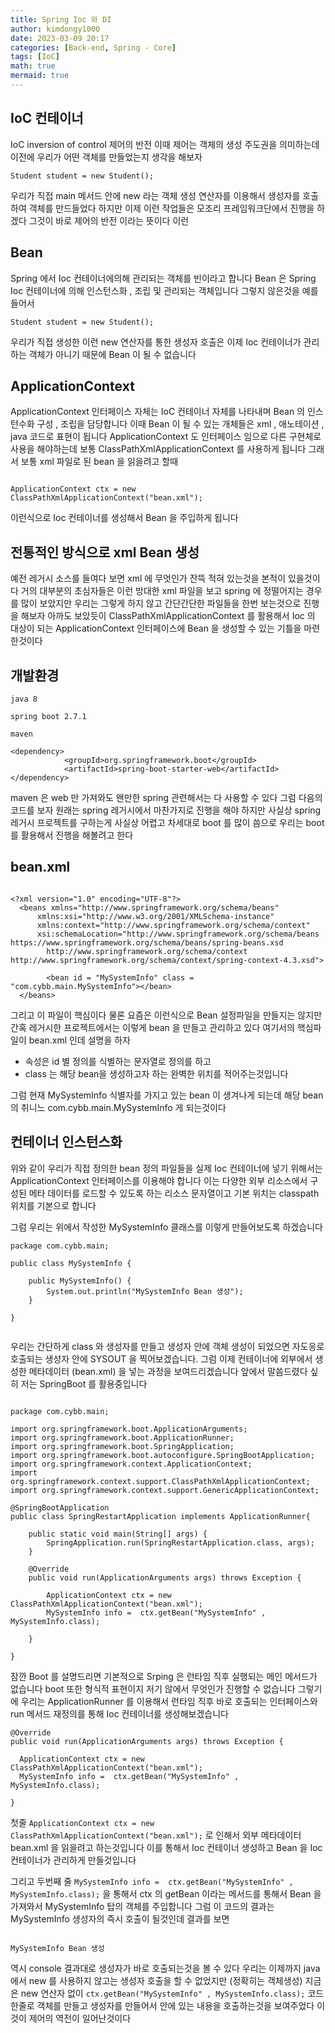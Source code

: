 ```yaml
---
title: Spring Ioc 와 DI 
author: kimdongy1000
date: 2023-03-09 20:17
categories: [Back-end, Spring - Core]
tags: [IoC]
math: true
mermaid: true
---
```


## IoC 컨테이너
IoC inversion of control 제어의 반전 이때 제어는 객체의 생성 주도권을 의미하는데 이전에 우리가 어떤 객체를 만들었는지 생각을 해보자 

```
Student student = new Student();

```
우리가 직접 main 메서드 안에 new 라는 객체 생성 연산자를 이용해서 생성자를 호출하여 객체를 만드들었다 하지만 이제 이런 작업들은 모조리 프레임워크단에서 진행을 하겠다 
그것이 바로 제어의 반전 이라는 뜻이다 이런 


## Bean
Spring 에서 Ioc 컨테이너에의해 관리되는 객체를 빈이라고 합니다 Bean 은 Spring Ioc 컨테이너에 의해 인스턴스화 , 조립 및 관리되는 객체입니다 
그렇지 않은것을 예를 들어서 

```
Student student = new Student();

```

우리가 직접 생성한 이런 new 연산자를 통한 생성자 호출은 이제 Ioc 컨테이너가 관리하는 객체가 아니기 때문에 Bean 이 될 수 없습니다 

## ApplicationContext
ApplicationContext 인터페이스 자체는 IoC 컨테이너 자체를 나타내며 Bean 의 인스턴수화 구성 , 조립을 담당합니다 
이때 Bean 이 될 수 있는 개체들은 xml , 애노테이션 , java 코드로 표현이 됩니다 
ApplicationContext 도 인터페이스 임으로 다른 구현체로 사용을 해야하는데 보통 ClassPathXmlApplicationContext 를 사용하게 됩니다 그래서 보통 xml 파일로 된 bean 을 읽을려고 할때 

```

ApplicationContext ctx = new ClassPathXmlApplicationContext("bean.xml");

```

이런식으로 Ioc 컨테이너를 생성해서 Bean 을 주입하게 됩니다 

## 전통적인 방식으로 xml Bean 생성 
예전 레거시 소스를 들여다 보면 xml 에 무엇인가 잔뜩 적혀 있는것을 본적이 있을것이다 거의 대부분의 초심자들은 이런 방대한 xml 파일을 보고 spring 에 정떨어지는 경우를 많이 보았지만 우리는 그렇게 하지 않고 간단간단한 파일들을 한번 보는것으로 진행을 해보자 아까도 보았듯이 ClassPathXmlApplicationContext 를 활용해서 Ioc 의 대상이 되는 ApplicationContext 인터페이스에 
Bean 을 생성할 수 있는 기틀을 마련한것이다 


## 개발환경 
```
java 8

spring boot 2.7.1

maven 

<dependency>
			<groupId>org.springframework.boot</groupId>
			<artifactId>spring-boot-starter-web</artifactId>
</dependency>

```

maven 은 web 만 가져와도 왠만한 spring 관련해서는 다 사용할 수 있다 그럼 다음의 코드를 보자 원래는 spring 레거시에서 마찬가지로 진행을 해야 하지만 사실상 spring 레거시 프로젝트를 구하는게 사실상
어렵고 차세대로 boot 를 많이 씀으로 우리는 boot 를 활용해서 진행을 해볼려고 한다 

## bean.xml

```

<?xml version="1.0" encoding="UTF-8"?>
  <beans xmlns="http://www.springframework.org/schema/beans"
	  xmlns:xsi="http://www.w3.org/2001/XMLSchema-instance"
	  xmlns:context="http://www.springframework.org/schema/context"
	  xsi:schemaLocation="http://www.springframework.org/schema/beans https://www.springframework.org/schema/beans/spring-beans.xsd
		http://www.springframework.org/schema/context http://www.springframework.org/schema/context/spring-context-4.3.xsd">
		
	  	<bean id = "MySystemInfo" class = "com.cybb.main.MySystemInfo"></bean>
  </beans>

```

그리고 이 파일이 핵심이다 물론 요즘은 이런식으로 Bean 설정파일을 만들지는 않지만 간혹 레거시한 프로젝트에서는 이렇게 bean 을 만들고 관리하고 있다 
여기서의 핵심파일이 bean.xml 인데 설명을 하자 

* 속성은 id 별 정의를 식별하는 문자열로 정의를 하고 
* class 는 해당 bean을 생성하고자 하는 완벽한 위치를 적어주는것입니다 

그럼 현재 MySystemInfo 식별자를 가지고 있는 bean 이 생겨나게 되는데 해당 bean 의 취니느 com.cybb.main.MySystemInfo 게 되는것이다 

## 컨테이너 인스턴스화 
위와 같이 우리가 직접 정의한 bean 정의 파일들을 실제 Ioc 컨테이너에 넣기 위해서는 ApplicationContext 인터페이스를 이용해야 합니다 
이는 다양한 외부 리소스에서 구성된 메타 데이터를 로드할 수 있도록 하는 리소스 문자열이고 기본 위치는 classpath 위치를 기본으로 합니다 

그럼 우리는 위에서 작성한 MySystemInfo 클래스를 이렇게 만들어보도록 하겠습니다 

```
package com.cybb.main;

public class MySystemInfo {
	
	public MySystemInfo() {
		System.out.println("MySystemInfo Bean 생성");
	}
	
}


```

우리는 간단하게 class 와 생성자를 만들고 생성자 안에 객체 생성이 되었으면 자도응로 호출되는 생성자 안에 SYSOUT 을 찍어보겠습니다.
그럼 이제 컨테이너에 외부에서 생성한 메타데이터 (bean.xml) 을 넣는 과정을 보여드리겠습니다 앞에서 말씀드렸다 싶히 저는 SpringBoot 를 활용중입니다 


```

package com.cybb.main;

import org.springframework.boot.ApplicationArguments;
import org.springframework.boot.ApplicationRunner;
import org.springframework.boot.SpringApplication;
import org.springframework.boot.autoconfigure.SpringBootApplication;
import org.springframework.context.ApplicationContext;
import org.springframework.context.support.ClassPathXmlApplicationContext;
import org.springframework.context.support.GenericApplicationContext;

@SpringBootApplication
public class SpringRestartApplication implements ApplicationRunner{

	public static void main(String[] args) {
		SpringApplication.run(SpringRestartApplication.class, args);
	}

	@Override
	public void run(ApplicationArguments args) throws Exception {

		ApplicationContext ctx = new ClassPathXmlApplicationContext("bean.xml");
		MySystemInfo info =  ctx.getBean("MySystemInfo" , MySystemInfo.class);
		
	}
		
}

```
잠깐 Boot 를 설명드리면 기본적으로 Srping 은 런타임 직후 실행되는 메인 메서드가 없습니다 boot 또한 형식적 표현이지 저기 않에서 무엇인가 진행할 수 없습니다 
그렇기에 우리는 ApplicationRunner 를 이용해서 런타임 직후 바로 호출되는 인터페이스와 run 메서드 재정의를 통해 Ioc 컨테이너를 생성해보겠습니다

```
@Override
public void run(ApplicationArguments args) throws Exception {

  ApplicationContext ctx = new ClassPathXmlApplicationContext("bean.xml");
  MySystemInfo info =  ctx.getBean("MySystemInfo" , MySystemInfo.class);
  
}

```
첫줄 `ApplicationContext ctx = new ClassPathXmlApplicationContext("bean.xml");` 로 인해서 외부 메타데이터 bean.xml 을 읽을려고 하는것입니다 이를 통해서 Ioc 컨테이너 생성하고 
Bean 을 Ioc 컨테이너가 관리하게 만들것입니다 

그리고 두번째 줄 `MySystemInfo info =  ctx.getBean("MySystemInfo" , MySystemInfo.class);` 을 통해서 ctx 의 getBean 이라는 메서드를 통해서 Bean 을 가져와서 MySystemInfo 탑의 객체를 주입합니다 그럼 이 코드의 결과는 MySystemInfo 생성자의 즉시 호출이 될것인데 결과를 보면 

```

MySystemInfo Bean 생성

```
역시 console 결과대로 생성자가 바로 호출되는것을 볼 수 있다 우리는 이제까지 java 에서 new 를 사용하지 않고는 생성자 호출을 할 수 없었지만 (정확히는 객체생성)
지금은 new 연산자 없이 `ctx.getBean("MySystemInfo" , MySystemInfo.class);` 코드 한줄로 객체를 만들고 생성자를 만들어서 안에 있는 내용을 호출하는것을 보여주었다 
이것이 제어의 역전이 일어난것이다 





















